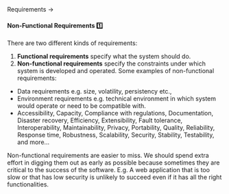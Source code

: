 <link rel="stylesheet" href="{{baseUrl}}/css/textbook.css">

<div class="website-content">

<div id="path">Requirements &rarr; </div>

<div id="title">

#### Non-Functional Requirements :one:

</div>

<div id="body">

There are two different kinds of requirements:  

1. **Functional requirements** specify what the system should do.
2. **Non-functional requirements** specify the constraints under which system is developed and operated. Some examples of non-functional requirements:
  * Data requirements e.g. size, volatility, persistency etc.,
  * Environment requirements e.g. technical environment in which system would operate or need to be compatible with.
  * Accessibility, Capacity, Compliance with regulations, Documentation, Disaster recovery, Efficiency, Extensibility, Fault tolerance, Interoperability, Maintainability, Privacy, Portability, Quality, Reliability, Response time, Robustness, Scalability, Security, Stability, Testability, and more…

Non-functional requirements are easier to miss. We should spend extra effort in digging them out as early as possible because sometimes they are critical to the success of the software. E.g. A web application that is too slow or that has low security is unlikely to succeed even if it has all the right functionalities.

</div>

<div id="extras">

<include src="exercises.md" />

<div>

</div>
